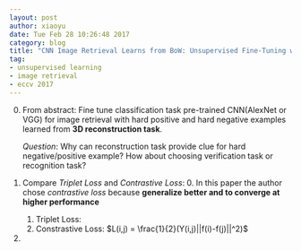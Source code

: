 ```yaml
---
layout: post
author: xiaoyu
date: Tue Feb 28 10:26:48 2017
category: blog
title: "CNN Image Retrieval Learns from BoW: Unsupervised Fine-Tuning with Hard Examples-Notes"
tag:
- unsupervised learning
- image retrieval
- eccv 2017
---
```


0. From abstract: Fine tune classification task pre-trained CNN(AlexNet or VGG) for image retrieval with hard positive and hard negative examples learned from **3D reconstruction task**.

    <span class="evidence">*Question*</span>: Why can reconstruction task provide clue for hard negative/positive example? How about choosing verification task or recognition task?

1. Compare *Triplet Loss* and *Contrastive Loss*:
    0. In this paper the author chose *contrastive loss* because **generalize better and to converge at higher performance**
    1. Triplet Loss:
    2. Constrastive Loss:
        $L(i,j) = \frac{1}{2}(Y(i,j)||f(i)-f(j)||^2)$
2. 










